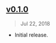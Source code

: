 ## [v0.1.0]
> Jul 22, 2018

- Initial release.

[v0.1.0]: https://github.com/rstacruz/atom-recent-projects/tree/v0.1.0
